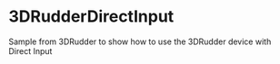 # 3DRudderDirectInput
Sample from 3DRudder to show how to use the 3DRudder device with Direct Input
